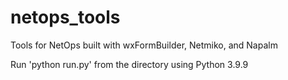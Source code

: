 # netops_tools
Tools for NetOps built with wxFormBuilder, Netmiko, and Napalm

Run 'python run.py' from the directory using Python 3.9.9
